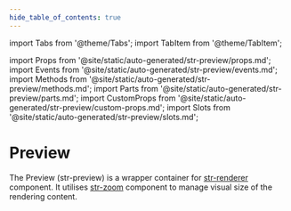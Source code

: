```yaml
---
hide_table_of_contents: true
---
```

import Tabs from '@theme/Tabs';
import TabItem from '@theme/TabItem';

import Props from '@site/static/auto-generated/str-preview/props.md';
import Events from '@site/static/auto-generated/str-preview/events.md';
import Methods from '@site/static/auto-generated/str-preview/methods.md';
import Parts from '@site/static/auto-generated/str-preview/parts.md';
import CustomProps from '@site/static/auto-generated/str-preview/custom-props.md';
import Slots from '@site/static/auto-generated/str-preview/slots.md';



# Preview

The Preview (str-preview) is a wrapper container for [str-renderer](../renderer) component. It utilises [str-zoom](../zoom) component to manage visual size of the rendering content. 

  
<Props />
<Events />
<Methods />
<Parts />
<CustomProps />
<Slots />